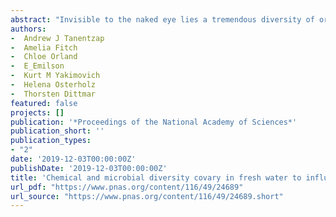 ```yaml
--- 
abstract: "Invisible to the naked eye lies a tremendous diversity of organic molecules and organisms that make major contributions to important biogeochemical cycles. However, how the diversity and composition of these two communities are interlinked remains poorly characterized in fresh waters, despite the potential for chemical and microbial diversity to promote one another. Here we exploited gradients in chemodiversity within a common microbial pool to test how chemical and biological diversity covary and characterized the implications for ecosystem functioning. We found that both chemodiversity and genes associated with organic matter decomposition increased as more plant litterfall accumulated in experimental lake sediments, consistent with scenarios of future environmental change. Chemical and microbial diversity were also positively correlated, with dissolved organic matter having stronger effects on microbes …"
authors: 
-  Andrew J Tanentzap
-  Amelia Fitch
-  Chloe Orland
-  E_Emilson
-  Kurt M Yakimovich
-  Helena Osterholz
-  Thorsten Dittmar
featured: false
projects: []
publication: '*Proceedings of the National Academy of Sciences*'
publication_short: ''
publication_types:
- "2"
date: '2019-12-03T00:00:00Z'
publishDate: '2019-12-03T00:00:00Z'
title: 'Chemical and microbial diversity covary in fresh water to influence ecosystem functioning'
url_pdf: "https://www.pnas.org/content/116/49/24689"
url_source: "https://www.pnas.org/content/116/49/24689.short"
--- 
```



